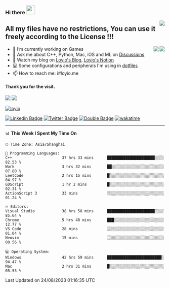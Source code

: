 <h3 align="left">Hi there <img src="https://media.giphy.com/media/hvRJCLFzcasrR4ia7z/giphy.gif" width="28"></h3>
<a align="right" href="https://github.com/loyio/loyio/blob/master/STAR/README.md"><img align="right" src="https://img.shields.io/badge/LOYIO-STAR-green" /></a>

## All my files have no restrictions, You can use it freely according to the License !!!

<a href="https://github.com/loyio#gh-light-mode-only">
     <img align="right"  src="https://loy-readme.vercel.app/api/top-langs/?username=loyio&langs_count=6&hide=css,html,jupyter%20notebook" />
</a>

<a href="https://github.com/loyio#gh-dark-mode-only">
  <img align="right"  src="https://loy-readme.vercel.app/api/top-langs/?username=loyio&langs_count=6&theme=slateorange&hide=css,html,jupyter%20notebook" />
</a>



- 🔭 I’m currently working on Games
- 💬 Ask me about C++, Python, Mac, iOS and ML on [Discussions](https://github.com/loyio/blog/discussions)
- 📔 Watch my blog on [Loyio's Blog](https://loyio.me), [Loyio's Notion](https://loyio.notion.site/loyio/Loyio-s-Dashboard-2f56bd29222a445ea9d9e8802a1ac83b)
- 💻 Some configurations and peripherals I'm using in [dotfiles](https://github.com/loyio/dotfiles)
- 📫 How to reach me: i#loyio.me


#### Thank you for the visit.
<img src="http://profile-counter.glitch.me/loyio/count.svg" />

<img src="https://loy-readme.vercel.app/api?username=loyio&show_icons=true&hide=stars&include_all_commits=true&hide_title=true&theme=slateorange" />

     

[![loyio](https://github-profile-trophy.vercel.app/?username=loyio&theme=onedark&column=4)](https://github.com/loyio)

[![Linkedin Badge](https://img.shields.io/badge/-@loyio-0077b5?style=flat-square&logo=Linkedin&logoColor=white&labelColor=0077b5&link=https://www.linkedin.com/in/loyio-hex-363172158/)](https://www.linkedin.com/in/loyio-hex-363172158/)
[![Twitter Badge](https://img.shields.io/badge/-@loyiome-1ca0f1?style=flat-square&labelColor=1ca0f1&logo=twitter&logoColor=white&link=https://twitter.com/loyiome)](https://twitter.com/loyiome)
[![Double Badge](https://img.shields.io/badge/@loyio-007722?style=flat&logo=Douban&logoColor=white)](https://www.douban.com/people/susmote)
[![wakatime](https://wakatime.com/badge/user/c0ddc104-5a20-41d1-ab9a-c4d9ea20a4d9.svg)](https://wakatime.com/@c0ddc104-5a20-41d1-ab9a-c4d9ea20a4d9)

-------
<!--START_SECTION:waka-->
📊 **This Week I Spent My Time On** 

```text
🕑︎ Time Zone: Asia/Shanghai

💬 Programming Languages: 
C++                      37 hrs 33 mins      █████████████████████░░░░   82.53 % 
Work                     3 hrs 32 mins       ██░░░░░░░░░░░░░░░░░░░░░░░   07.80 % 
LeetCode                 2 hrs 15 mins       █░░░░░░░░░░░░░░░░░░░░░░░░   04.97 % 
GDScript                 1 hr 2 mins         █░░░░░░░░░░░░░░░░░░░░░░░░   02.31 % 
ActionScript 3           33 mins             ░░░░░░░░░░░░░░░░░░░░░░░░░   01.24 % 

🔥 Editors: 
Visual Studio            38 hrs 58 mins      █████████████████████░░░░   85.64 % 
Chrome                   5 hrs 48 mins       ███░░░░░░░░░░░░░░░░░░░░░░   12.77 % 
VS Code                  28 mins             ░░░░░░░░░░░░░░░░░░░░░░░░░   01.04 % 
Neovim                   15 mins             ░░░░░░░░░░░░░░░░░░░░░░░░░   00.56 % 

💻 Operating System: 
Windows                  42 hrs 59 mins      ████████████████████████░   94.47 % 
Mac                      2 hrs 31 mins       █░░░░░░░░░░░░░░░░░░░░░░░░   05.53 % 
```


 Last Updated on 24/08/2023 01:16:35 UTC
<!--END_SECTION:waka-->
